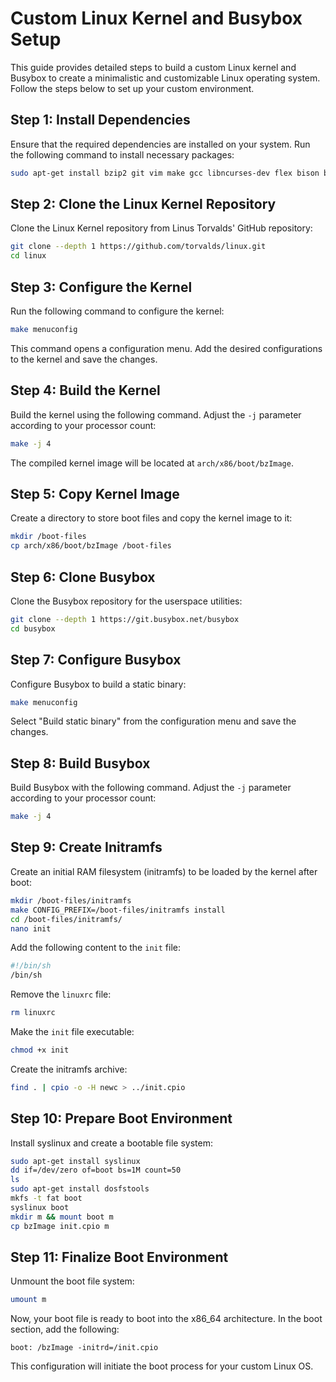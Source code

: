 # Custom Linux Kernel and Busybox Setup

This guide provides detailed steps to build a custom Linux kernel and Busybox to create a minimalistic and customizable Linux operating system. Follow the steps below to set up your custom environment.

## Step 1: Install Dependencies

Ensure that the required dependencies are installed on your system. Run the following command to install necessary packages:

```bash
sudo apt-get install bzip2 git vim make gcc libncurses-dev flex bison bc cpio libelf-dev libssl-dev syslinux dosfstools nano git
```

## Step 2: Clone the Linux Kernel Repository

Clone the Linux Kernel repository from Linus Torvalds' GitHub repository:

```bash
git clone --depth 1 https://github.com/torvalds/linux.git
cd linux
```

## Step 3: Configure the Kernel

Run the following command to configure the kernel:

```bash
make menuconfig
```

This command opens a configuration menu. Add the desired configurations to the kernel and save the changes.

## Step 4: Build the Kernel

Build the kernel using the following command. Adjust the `-j` parameter according to your processor count:

```bash
make -j 4
```

The compiled kernel image will be located at `arch/x86/boot/bzImage`.

## Step 5: Copy Kernel Image

Create a directory to store boot files and copy the kernel image to it:

```bash
mkdir /boot-files
cp arch/x86/boot/bzImage /boot-files
```

## Step 6: Clone Busybox

Clone the Busybox repository for the userspace utilities:

```bash
git clone --depth 1 https://git.busybox.net/busybox
cd busybox
```

## Step 7: Configure Busybox

Configure Busybox to build a static binary:

```bash
make menuconfig
```

Select "Build static binary" from the configuration menu and save the changes.

## Step 8: Build Busybox

Build Busybox with the following command. Adjust the `-j` parameter according to your processor count:

```bash
make -j 4
```

## Step 9: Create Initramfs

Create an initial RAM filesystem (initramfs) to be loaded by the kernel after boot:

```bash
mkdir /boot-files/initramfs
make CONFIG_PREFIX=/boot-files/initramfs install
cd /boot-files/initramfs/
nano init
```

Add the following content to the `init` file:

```bash
#!/bin/sh
/bin/sh
```

Remove the `linuxrc` file:

```bash
rm linuxrc
```

Make the `init` file executable:

```bash
chmod +x init
```

Create the initramfs archive:

```bash
find . | cpio -o -H newc > ../init.cpio
```

## Step 10: Prepare Boot Environment

Install syslinux and create a bootable file system:

```bash
sudo apt-get install syslinux
dd if=/dev/zero of=boot bs=1M count=50
ls
sudo apt-get install dosfstools
mkfs -t fat boot
syslinux boot
mkdir m && mount boot m
cp bzImage init.cpio m
```

## Step 11: Finalize Boot Environment

Unmount the boot file system:

```bash
umount m
```

Now, your boot file is ready to boot into the x86_64 architecture. In the boot section, add the following:

```
boot: /bzImage -initrd=/init.cpio
```

This configuration will initiate the boot process for your custom Linux OS.
